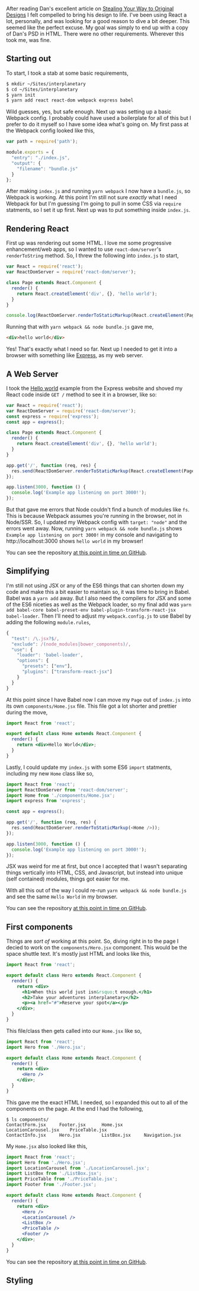 After reading Dan's excellent article on [Stealing Your Way to Original Designs](http://danmall.me/articles/stealing-your-way-to-original-designs/) I felt compelled to bring his design to life. I've been using React a lot, personally, and was looking for a good reason to dive a bit deeper. This seemed like the perfect excuse. My goal was simply to end up with a copy of Dan's PSD in HTML. There were no other requirements. Wherever this took me, was fine.

## Starting out

To start, I took a stab at some basic requirements,

```bash
$ mkdir ~/Sites/interplanetary
$ cd ~/Sites/interplanetary
$ yarn init
$ yarn add react react-dom webpack express babel
```

Wild guesses, yes, but safe enough. Next up was setting up a basic Webpack config. I probably could have used a boilerplate for all of this but I prefer to do it myself so I have some idea what's going on. My first pass at the Webpack config looked like this,

```javascript
var path = require('path');

module.exports = {
  "entry": "./index.js",
  "output": {
    "filename": "bundle.js"
  }
};
```

After making `index.js` and running `yarn webpack` I now have a `bundle.js`, so Webpack is working. At this point I'm still not sure _exactly_ what I need Webpack for but I'm guessing I'm going to pull in some CSS via `require` statments, so I set it up first. Next up was to put something inside `index.js`.

## Rendering React

First up was rendering out some HTML. I love me some progressive enhancement/web apps, so I wanted to use `react-dom/server`'s `renderToString` method. So, I threw the following into `index.js` to start,

```javascript
var React = require('react');
var ReactDomServer = require('react-dom/server');

class Page extends React.Component {
  render() {
    return React.createElement('div', {}, 'hello world');
  }
}

console.log(ReactDomServer.renderToStaticMarkup(React.createElement(Page)));
```

Running that with `yarn webpack && node bundle.js` gave me,

```html
<div>hello world</div>
```

Yes! That's exactly what I need so far. Next up I needed to get it into a browser with something like [Express](https://expressjs.com), as my web server.

## A Web Server

I took the [Hello world](https://expressjs.com/en/starter/hello-world.html) example from the Express website and shoved my React code inside `GET /` method to see it in a browser, like so:

```javascript
var React = require('react');
var ReactDomServer = require('react-dom/server');
const express = require('express');
const app = express();

class Page extends React.Component {
  render() {
    return React.createElement('div', {}, 'hello world');
  }
}

app.get('/', function (req, res) {
  res.send(ReactDomServer.renderToStaticMarkup(React.createElement(Page)));
});

app.listen(3000, function () {
  console.log('Example app listening on port 3000!');
});

```

But that gave me errors that Node couldn't find a bunch of modules like `fs`. This is because Webpack assumes you're running in the browser, not in Node/SSR. So, I updated my Webpack config with `target: "node"` and the errors went away. Now, running `yarn webpack && node bundle.js` shows `Example app listening on port 3000!` in my console and navigating to http://localhost:3000 shows `hello world` in my browser!

You can see the repository [at this point in time on GitHub](https://github.com/markhuot/interplanetary/tree/c50e1e5bcb08b8cf04e2b110ab4fbeb6f08a50d4).

## Simplifying

I'm still not using JSX or any of the ES6 things that can shorten down my code and make this a bit easier to maintain so, it was time to bring in Babel. Babel was a `yarn add` away. But I also need the compilers for JSX and some of the ES6 niceties as well as the Webpack loader, so my final add was `yarn add babel-core babel-preset-env babel-plugin-transform-react-jsx babel-loader`. Then I'll need to adjust my `webpack.config.js` to use Babel by adding the following `module.rules`,

```javascript
{
  "test": /\.jsx?$/,
  "exclude": /(node_modules|bower_components)/,
  "use": {
    "loader": 'babel-loader',
    "options": {
      "presets": ["env"],
      "plugins": ["transform-react-jsx"]
    }
  }
}
```

At this point since I have Babel now I can move my `Page` out of `index.js` into its own `components/Home.jsx` file. This file got a lot shorter and prettier during the move,

```jsx
import React from 'react';

export default class Home extends React.Component {
  render() {
    return <div>Hello World</div>;
  }
}
```

Lastly, I could update my `index.js` with some ES6 `import` statments, including my new `Home` class like so,

```javascript
import React from 'react';
import ReactDomServer from 'react-dom/server';
import Home from './components/Home.jsx';
import express from 'express';

const app = express();

app.get('/', function (req, res) {
  res.send(ReactDomServer.renderToStaticMarkup(<Home />));
});

app.listen(3000, function () {
  console.log('Example app listening on port 3000!');
});
```

JSX was weird for me at first, but once I accepted that I wasn't separating things vertically into HTML, CSS, and Javascript, but instead into unique (self contained) modules, things got easier for me.

With all this out of the way I could re-run `yarn webpack && node bundle.js` and see the same `Hello World` in my browser.

You can see the repository [at this point in time on GitHub](https://github.com/markhuot/interplanetary/tree/9b24cbe92f7aa0ec615d0dba6292d950cc192022).

## First components

Things are _sort of_ working at this point. So, diving right in to the page I decied to work on the `components/Hero.jsx` component. This would be the space shuttle text. It's mostly just HTML and looks like this,

```jsx
import React from 'react';

export default class Hero extends React.Component {
  render() {
    return <div>
      <h1>When this world just isn&rsquo;t enough.</h1>
      <h2>Take your adventures interplanetary</h2>
      <p><a href="#">Reserve your spot</a></p>
    </div>;
  }
}
```

This file/class then gets called into our `Home.jsx` like so,

```jsx
import React from 'react';
import Hero from './Hero.jsx';

export default class Home extends React.Component {
  render() {
    return <div>
      <Hero />
    </div>;
  }
}
```

This gave me the exact HTML I needed, so I expanded this out to all of the components on the page. At the end I had the following,

```shell
$ ls components/
ContactForm.jsx		Footer.jsx		Home.jsx		LocationCarousel.jsx	PriceTable.jsx
ContactInfo.jsx		Hero.jsx		ListBox.jsx		Navigation.jsx
```

My `Home.jsx` also looked like this,

```jsx
import React from 'react';
import Hero from './Hero.jsx';
import LocationCarousel from './LocationCarousel.jsx';
import ListBox from './ListBox.jsx';
import PriceTable from './PriceTable.jsx';
import Footer from './Footer.jsx';

export default class Home extends React.Component {
  render() {
    return <div>
      <Hero />
      <LocationCarousel />
      <ListBox />
      <PriceTable />
      <Footer />
    </div>;
  }
}
```

You can see the repository [at this point in time on GitHub]().

## Styling
